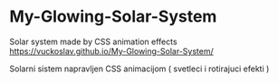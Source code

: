 # My-Glowing-Solar-System


Solar system made by CSS animation effects   https://vuckoslav.github.io/My-Glowing-Solar-System/


Solarni sistem napravljen CSS animacijom ( svetleci i rotirajuci efekti )

